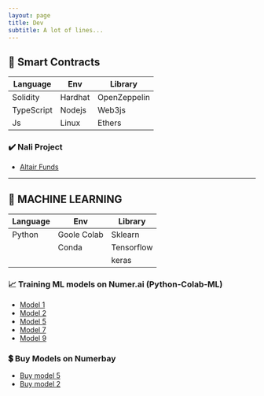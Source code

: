 ```yaml
---
layout: page
title: Dev 
subtitle: A lot of lines...
---
```


## 📑 Smart Contracts 


| Language    | Env     | Library      |
| ----------- | ------- | ------------ |
| Solidity    | Hardhat | OpenZeppelin |
| TypeScript  | Nodejs  | Web3js       |
| Js          | Linux   | Ethers       |


### ✔️ Nali Project

- [Altair Funds](https://app.nali.finance/altair-funds)


---


## 🤖 MACHINE LEARNING 


| Language  | Env         | Library    |
| ----------| ----------- | ---------- |
| Python    | Goole Colab | Sklearn    |
|           | Conda       | Tensorflow |
|           |             | keras      |


### 📈 Training ML models on Numer.ai (Python-Colab-ML)

- [Model 1](https://numer.ai/scobruone)
- [Model 2](https://numer.ai/scobrutwo)
- [Model 5](https://numer.ai/scobrufive)
- [Model 7](https://numer.ai/scobruseven)
- [Model 9](https://numer.ai/scobrunine)


### 💲 Buy Models on Numerbay


- [Buy model 5](https://numerbay.ai/product/numerai-predictions/scobrufive)
- [Buy model 2](https://numerbay.ai/product/numerai-predictions/scobrutwo)

